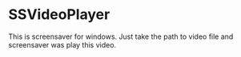SSVideoPlayer
=============
This is screensaver for windows. Just take the path to video file and screensaver was play this video. 
